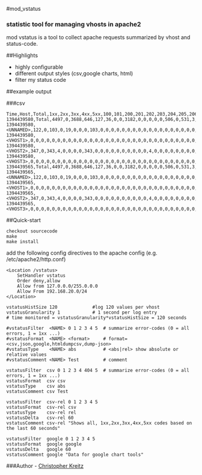 #mod_vstatus

### statistic tool for managing vhosts in apache2
mod vstatus is a tool to collect apache requests summarized by vhost and status-code.

##Highlights
  - highly configurable
  - different output styles (csv,google charts, html)
  - filter my status code


##example output

###csv

    Time,Host,Total,1xx,2xx,3xx,4xx,5xx,100,101,200,201,202,203,204,205,206,300,301,302,303,304,305,306,307,400,401,402,403,404,405,406,407,408,409,410,411,412,413,414,415,416,417,500,501,502,503,504,505
    1394439580,Total,4497,0,3688,646,127,36,0,0,3182,0,0,0,0,0,506,0,531,3,2,110,0,0,0,1,97,0,0,10,0,0,0,19,0,0,0,0,0,0,0,0,0,36,0,0,0,0,0
    1394439580,<UNNAMED>,122,0,103,0,19,0,0,0,103,0,0,0,0,0,0,0,0,0,0,0,0,0,0,0,0,0,0,0,0,0,0,19,0,0,0,0,0,0,0,0,0,0,0,0,0,0,0
    1394439580,<VHOST1>,0,0,0,0,0,0,0,0,0,0,0,0,0,0,0,0,0,0,0,0,0,0,0,0,0,0,0,0,0,0,0,0,0,0,0,0,0,0,0,0,0,0,0,0,0,0,0
    1394439580,<VHOST2>,347,0,343,4,0,0,0,0,343,0,0,0,0,0,0,0,0,0,0,4,0,0,0,0,0,0,0,0,0,0,0,0,0,0,0,0,0,0,0,0,0,0,0,0,0,0,0
    1394439580,<VHOST3>,0,0,0,0,0,0,0,0,0,0,0,0,0,0,0,0,0,0,0,0,0,0,0,0,0,0,0,0,0,0,0,0,0,0,0,0,0,0,0,0,0,0,0,0,0,0,0
    1394439565,Total,4497,0,3688,646,127,36,0,0,3182,0,0,0,0,0,506,0,531,3,2,110,0,0,0,1,97,0,0,10,0,0,0,19,0,0,0,0,0,0,0,0,0,36,0,0,0,0,0
    1394439565,<UNNAMED>,122,0,103,0,19,0,0,0,103,0,0,0,0,0,0,0,0,0,0,0,0,0,0,0,0,0,0,0,0,0,0,19,0,0,0,0,0,0,0,0,0,0,0,0,0,0,0
    1394439565,<VHOST1>,0,0,0,0,0,0,0,0,0,0,0,0,0,0,0,0,0,0,0,0,0,0,0,0,0,0,0,0,0,0,0,0,0,0,0,0,0,0,0,0,0,0,0,0,0,0,0
    1394439565,<VHOST2>,347,0,343,4,0,0,0,0,343,0,0,0,0,0,0,0,0,0,0,4,0,0,0,0,0,0,0,0,0,0,0,0,0,0,0,0,0,0,0,0,0,0,0,0,0,0,0
    1394439565,<VHOST3>,0,0,0,0,0,0,0,0,0,0,0,0,0,0,0,0,0,0,0,0,0,0,0,0,0,0,0,0,0,0,0,0,0,0,0,0,0,0,0,0,0,0,0,0,0,0,0


##Quick-start

    checkout sourcecode
    make
    make install


add the following config directives to the apache config (e.g. /etc/apache2/http.conf)

    <Location /vstatus>
    	SetHandler vstatus
    	Order deny,allow
    	Allow from 127.0.0.0/255.0.0.0
    	Allow From 192.168.20.0/24
    </Location>
    
    vstatusHistSize 120				#log 120 values per vhost
    vstatusGranularity 1			# 1 second per log entry
	# time monitored = vstatusGranularity*vstatusHistSize = 120 seconds
    
    #vstatusFilter  <NAME> 0 1 2 3 4 5	# summarize error-codes (0 = all errors, 1 = 1xx ...)
    #vstatusFormat  <NAME> <format>		# format=<csv,json,google,htmldumpcsv,dump-json>
    #vstatusType    <NAME> abs			# <abs|rel> show absolute or relative values
    #vstatusComment <NAME> Test			# comment

    vstatusFilter  csv 0 1 2 3 4 404 5	# summarize error-codes (0 = all errors, 1 = 1xx ...)
    vstatusFormat  csv csv
    vstatusType    csv abs
    vstatusComment csv Test
    
    vstatusFilter  csv-rel 0 1 2 3 4 5
    vstatusFormat  csv-rel csv
    vstatusType    csv-rel rel
    vstatusDelta   csv-rel 60
    vstatusComment csv-rel "Shows all, 1xx,2xx,3xx,4xx,5xx codes based on the last 60 seconds"
    
    vstatusFilter  google 0 1 2 3 4 5
    vstatusFormat  google google
    vstatusDelta   google 60
    vstatusComment google "Data for google chart tools"


###Author - [Christopher Kreitz](https://github.com/romses)
